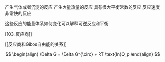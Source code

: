 
产生气体或者沉淀的反应
产生大量热量的反应
具有很大平衡常数的反应
反应速度非常快的反应

这些反应的能量体系如何变化可以解释可逆反应和平衡

[[03_反应商]]



[[反应商和Gibbs自由能的关系]]

$$
\begin{align}
\Delta G = \Delta G^{\circ} + RT \text{ln}Q_p
\end{align}
$$
